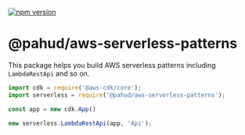
[![npm version](https://badge.fury.io/js/%40pahud%2Faws-serverless-patterns.svg)](https://badge.fury.io/js/%40pahud%2Faws-serverless-patterns)

# @pahud/aws-serverless-patterns

This package helps you build AWS serverless patterns including `LambdaRestApi` and so on.

```js
import cdk = require('@aws-cdk/core');
import serverless = require('@pahud/aws-serverless-patterns');

const app = new cdk.App()

new serverless.LambdaRestApi(app, 'Api');
```
